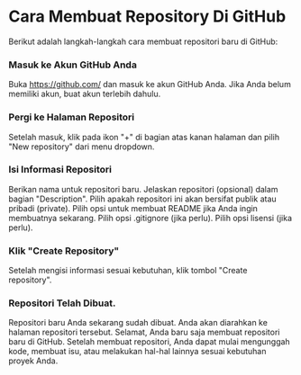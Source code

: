# Cara Membuat Repository Di GitHub
Berikut adalah langkah-langkah cara membuat repositori baru di GitHub:

### Masuk ke Akun GitHub Anda

Buka https://github.com/ dan masuk ke akun GitHub Anda. Jika Anda belum memiliki akun, buat akun terlebih dahulu.

### Pergi ke Halaman Repositori

Setelah masuk, klik pada ikon "+" di bagian atas kanan halaman dan pilih "New repository" dari menu dropdown.

### Isi Informasi Repositori

Berikan nama untuk repositori baru.
Jelaskan repositori (opsional) dalam bagian "Description".
Pilih apakah repositori ini akan bersifat publik atau pribadi (private).
Pilih opsi untuk membuat README jika Anda ingin membuatnya sekarang.
Pilih opsi .gitignore (jika perlu).
Pilih opsi lisensi (jika perlu).

### Klik "Create Repository"

Setelah mengisi informasi sesuai kebutuhan, klik tombol "Create repository".

### Repositori Telah Dibuat.
Repositori baru Anda sekarang sudah dibuat. Anda akan diarahkan ke halaman repositori tersebut.
Selamat, Anda baru saja membuat repositori baru di GitHub. Setelah membuat repositori, Anda dapat mulai mengunggah kode, membuat isu, atau melakukan hal-hal lainnya sesuai kebutuhan proyek Anda.






